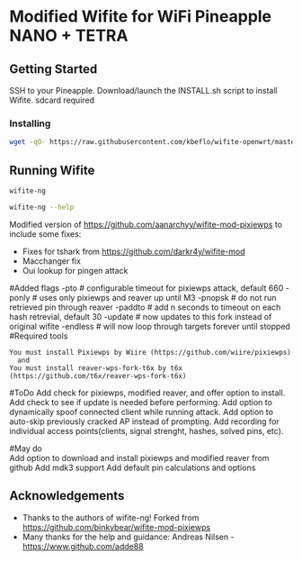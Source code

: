 # Modified Wifite for WiFi Pineapple NANO + TETRA

## Getting Started 

SSH to your Pineapple. Download/launch the INSTALL.sh script to install Wifite. sdcard required

### Installing

```bash
wget -qO- https://raw.githubusercontent.com/kbeflo/wifite-openwrt/master/INSTALL.sh | bash -s -- -v -v
```

## Running Wifite

```bash
wifite-ng

wifite-ng --help
```

Modified version of https://github.com/aanarchyy/wifite-mod-pixiewps to include some fixes:

* Fixes for tshark from https://github.com/darkr4y/wifite-mod
* Macchanger fix
* Oui lookup for pingen attack

#Added flags
    -pto <sec>        # configurable timeout for pixiewps attack, default 660
    -ponly            # uses only pixiewps and reaver up until M3
    -pnopsk           # do not run retrieved pin through reaver
    -paddto <sec>     # add n seconds to timeout on each hash retrevial, default 30
    -update           # now updates to this fork instead of original wifite
    -endless          # will now loop through targets forever until stopped
#Required tools

    You must install Pixiewps by Wiire (https://github.com/wiire/pixiewps)
      and 
    You must install reaver-wps-fork-t6x by t6x (https://github.com/t6x/reaver-wps-fork-t6x)

#ToDo
    Add check for pixiewps, modified reaver, and offer option to install.
    Add check to see if update is needed before performing.
    Add option to dynamically spoof connected client while running attack.
    Add option to auto-skip previously cracked AP instead of prompting.
    Add recording for individual access points(clients, signal strenght, hashes, solved pins, etc).
    

#May do    
    Add option to download and install pixiewps and modified reaver from github
    Add mdk3 support
    Add default pin calculations and options

## Acknowledgements

* Thanks to the authors of wifite-ng! Forked from https://github.com/binkybear/wifite-mod-pixiewps
* Many thanks for the help and guidance: Andreas Nilsen - https://www.github.com/adde88